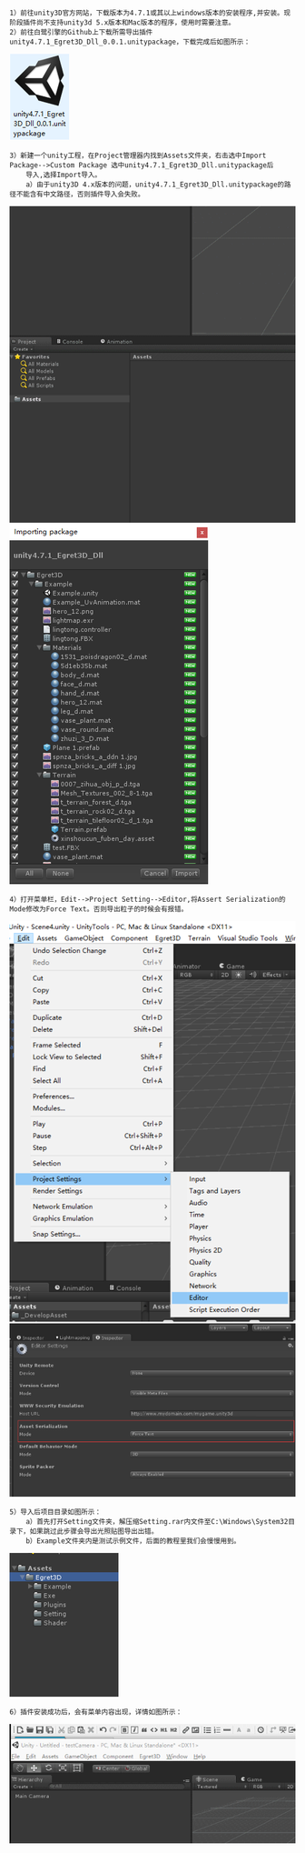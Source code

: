 

	1）前往unity3D官方网站，下载版本为4.7.1或其以上windows版本的安装程序,并安装。现阶段插件尚不支持unity3d 5.x版本和Mac版本的程序，使用时需要注意。
	2）前往白鹭引擎的Github上下载所需导出插件unity4.7.1_Egret3D_Dll_0.0.1.unitypackage，下载完成后如图所示：

![](Img_1.png)

	3）新建一个unity工程，在Project管理器内找到Assets文件夹，右击选中Import Package-->Custom Package 选中unity4.7.1_Egret3D_Dll.unitypackage后
		导入,选择Import导入。
		a）由于unity3D 4.x版本的问题，unity4.7.1_Egret3D_Dll.unitypackage的路径不能含有中文路径，否则插件导入会失败。

![](Img_2.gif)
![](Img_3.png)

	4）打开菜单栏，Edit-->Project Setting-->Editor,将Assert Serialization的Mode修改为Force Text。否则导出粒子的时候会有报错。

![](Img_6.png)
![](Img_7.png)

	5）导入后项目目录如图所示：
		a）首先打开Setting文件夹，解压缩Setting.rar内文件至C:\Windows\System32目录下，如果跳过此步骤会导出光照贴图导出出错。
		b）Example文件夹内是测试示例文件，后面的教程里我们会慢慢用到。

![](Img_4.png)

	6）插件安装成功后，会有菜单内容出现，详情如图所示：

![](Img_5.gif)  
